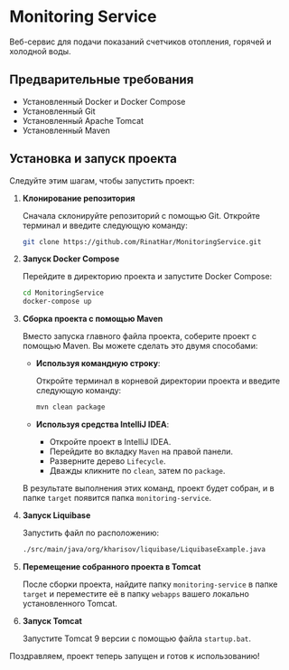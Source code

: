 # Monitoring Service

Веб-сервис для подачи показаний счетчиков отопления, горячей и холодной воды.

## Предварительные требования

- Установленный Docker и Docker Compose
- Установленный Git
- Установленный Apache Tomcat
- Установленный Maven

## Установка и запуск проекта

Следуйте этим шагам, чтобы запустить проект:

1. **Клонирование репозитория**

   Сначала склонируйте репозиторий с помощью Git. Откройте терминал и введите следующую команду:

    ```bash
    git clone https://github.com/RinatHar/MonitoringService.git
    ```

2. **Запуск Docker Compose**

   Перейдите в директорию проекта и запустите Docker Compose:

    ```bash
    cd MonitoringService
    docker-compose up
    ```

3. **Сборка проекта с помощью Maven**

   Вместо запуска главного файла проекта, соберите проект с помощью Maven. Вы можете сделать это двумя способами:

    - **Используя командную строку**:

      Откройте терминал в корневой директории проекта и введите следующую команду:

      ```bash
      mvn clean package
      ```

    - **Используя средства IntelliJ IDEA**:

        - Откройте проект в IntelliJ IDEA.
        - Перейдите во вкладку `Maven` на правой панели.
        - Разверните дерево `Lifecycle`.
        - Дважды кликните по `clean`, затем по `package`.

   В результате выполнения этих команд, проект будет собран, и в папке `target` появится папка `monitoring-service`.

4. **Запуск Liquibase**
    
    Запустить файл по расположению:
    
    ```bash
    ./src/main/java/org/kharisov/liquibase/LiquibaseExample.java
    ```

5. **Перемещение собранного проекта в Tomcat**

   После сборки проекта, найдите папку `monitoring-service` в папке `target` и переместите её в папку `webapps` вашего локально установленного Tomcat.

6. **Запуск Tomcat**

   Запустите Tomcat 9 версии с помощью файла `startup.bat`.

Поздравляем, проект теперь запущен и готов к использованию!
